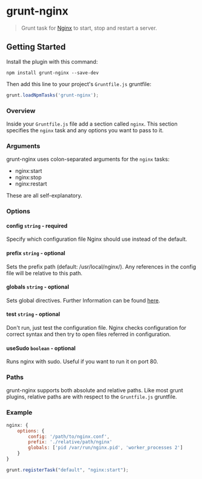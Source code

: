 grunt-nginx 
=============

> Grunt task for [Nginx](http://wiki.nginx.org/Main) to start, stop and restart a server.

## Getting Started
Install the plugin with this command:

```shell
npm install grunt-nginx --save-dev
```

Then add this line to your project's `Gruntfile.js` gruntfile:

```javascript
grunt.loadNpmTasks('grunt-nginx');
```

### Overview

Inside your `Gruntfile.js` file add a section called `nginx`. This section specifies the `nginx` task and any options you want to pass to it.

### Arguments
grunt-nginx uses colon-separated arguments for the `nginx` tasks:

* nginx:start
* nginx:stop
* nginx:restart

These are all self-explanatory.

### Options

#### config ```string``` - required

Specify which configuration file Nginx should use instead of the default.

#### prefix ```string``` - optional

Sets the prefix path (default: /usr/local/nginx/). Any references in the config file will be relative to this path.

#### globals ```string``` - optional

Sets global directives. Further Information can be found [here](http://wiki.nginx.org/NginxMainModule).

#### test ```string``` - optional

Don't run, just test the configuration file. Nginx checks configuration for correct syntax and then try to open files referred in configuration.

#### useSudo ```boolean``` - optional

Runs nginx with sudo. Useful if you want to run it on port 80.

### Paths
grunt-nginx supports both absolute and relative paths. Like most grunt plugins, relative paths are with respect to the `Gruntfile.js` gruntfile. 



### Example

```javascript
nginx: {
    options: {
        config: '/path/to/nginx.conf',
        prefix: './relative/path/nginx'
        globals: ['pid /var/run/nginx.pid', 'worker_processes 2']
    }
}

grunt.registerTask("default", "nginx:start");
```
